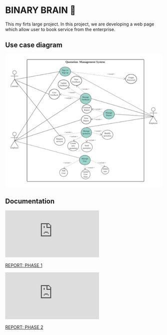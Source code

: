 # BINARY BRAIN 💾
This my firts large project. In this project, we are developing a web page which allow user to book service from the enterprise.

## Use case diagram
![school-assignment/Pasted image 20230321102535.png at main · singthai-srisoi/school-assignment (github.com)](https://github.com/singthai-srisoi/school-assignment/blob/main/binarybrain/Pasted%20image%2020230321102535.png)

## Documentation

<object data="https://github.com/singthai-srisoi/school-assignment/blob/main/binarybrain/SINGTHAISRISOI_SECP2523_AA_PHASE1.pdf" type="application/pdf" width="700px" height="700px">
    <embed src="https://github.com/singthai-srisoi/school-assignment/blob/main/binarybrain/SINGTHAISRISOI_SECP2523_AA_PHASE1.pdf">
        <p><a href="http://yoursite.com/the.pdf"> REPORT: PHASE 1</a></p>
    </embed>
</object>

<object data="https://github.com/singthai-srisoi/school-assignment/blob/main/binarybrain/SINGTHAISRISOI_SECP2523_AA_PHASE2.pdf" type="application/pdf" width="700px" height="700px">
    <embed src="https://github.com/singthai-srisoi/school-assignment/blob/main/binarybrain/SINGTHAISRISOI_SECP2523_AA_PHASE2.pdf">
        <p><a href="http://yoursite.com/the.pdf"> REPORT: PHASE 2</a></p>
    </embed>
</object>